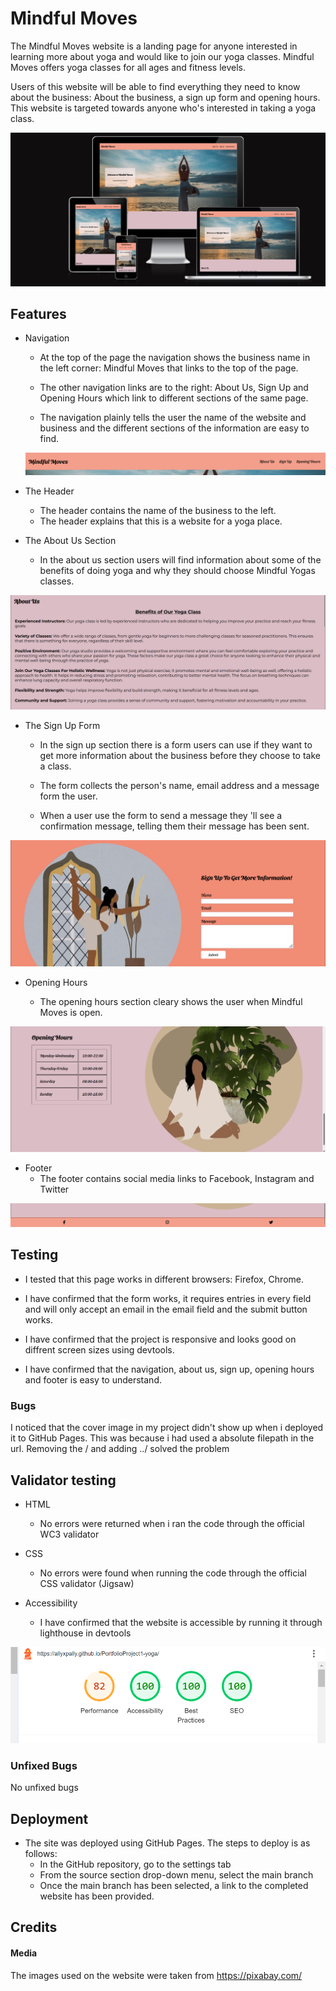 # Mindful Moves

The Mindful Moves website is a landing page for anyone interested in learning more about yoga and would like to join our yoga classes. Mindful Moves offers yoga classes for all ages and fitness levels. 

Users of this website will be able to find everything they need to know about the business: About the business, a sign up form and opening hours. This website is targeted towards anyone who's interested in taking a yoga class.

![Screenshot displaying the wesite on diffrent screens](/assets/images/Screenshot2.png)

## Features

* Navigation

  - At the top of the page the navigation shows the business name in the left corner: Mindful Moves that links to the top of the page. 

  - The other navigation links are to the right: About Us, Sign Up and Opening Hours which link to different sections of the same page.

  - The navigation plainly tells the user the name of the website and business and the different sections of the information are easy to find.

  ![Screenshot of the navigation](/assets/images/Screenshot3.png)

* The Header 

  - The header contains the name of the business to the left.
  - The header explains that this is a website for a yoga place. 


* The About Us Section

  - In the about us section users will find information about some of the benefits of
doing yoga and why they should choose Mindful Yogas classes.

![Screenshot of about us section](/assets/images/Screenshot4.png)

* The Sign Up Form

   - In the sign up section there is a form users can use if they want to get more 
information about the business before they choose to take a class.

   - The form collects the person's name, email address and a message form the user.

   - When a user use the form to send a message they 'll see a confirmation message, telling them their message has been sent. 

![Screenshot of sign up section](/assets/images/Screenshot5.png)

* Opening Hours

   - The opening hours section cleary shows the user when Mindful Moves is open.

![Screenshot of opening hours section](/assets/images/Screenshot6.png)

* Footer 
  - The footer contains social media links to Facebook, Instagram and Twitter

![Screenshot of footer](/assets/images/Screenshot7.png)

## Testing 

* I tested that this page works in different browsers: Firefox, Chrome. 

* I have confirmed that the form works, it requires entries in every field and will only accept an email in the email field and the submit button works. 

* I have confirmed that the project is responsive and looks good on diffrent screen sizes using devtools.

* I have confirmed that the navigation, about us, sign up, opening hours and footer is easy to understand. 

### Bugs 

I noticed that the cover image in my project didn't show up when i deployed it to GitHub Pages.  This was because i had used a absolute filepath in the url. 
Removing the / and adding ../ solved the problem

## Validator testing 

* HTML 
  - No errors were returned when i ran the code through the official WC3 validator

* CSS
  - No errors were found when running the code through the official CSS validator (Jigsaw)

* Accessibility

  - I have confirmed that the website is accessible by running it through lighthouse in devtools

![Screenshot of result for lighthouse](/assets/images/Screenshot1.png)

### Unfixed Bugs

No unfixed bugs

## Deployment

* The site was deployed using GitHub Pages. The steps to deploy is as follows: 
  - In the GitHub repository, go to the settings tab
  - From the source section drop-down menu, select the main branch
  - Once the main branch has been selected, a link to the completed website has been provided.

## Credits 

#### Media 

The images used on the website were taken from https://pixabay.com/